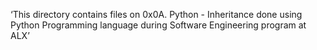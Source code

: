 ‘This directory contains files on 0x0A. Python - Inheritance done using Python Programming language during Software Engineering program at ALX’
